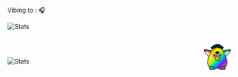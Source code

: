 <br><br> Vibing to : 🎧  </strong></p>

![Stats](https://spotify-github-profile.vercel.app/api/view.svg?uid=31rgtpnylldb6a77kkzaddlcz4va&redirect=true][https://spotify-github-profile.vercel.app/api/view.svg?uid=31rgtpnylldb6a77kkzaddlcz4va&cover_image=true&theme=novatorem&show_offline=false&background_color=121212&interchange=true&bar_color=53b14f&bar_color_cover=false)

<br>



<img src="party-furby.gif" align="right" width="60">

<br>

![Stats](https://github-readme-stats.vercel.app/api?username=slmkhanahmed&theme=dark&show_icons=true&bg_color=1a1a1a&icon_color=a0ffff)

<br>
